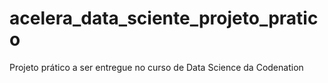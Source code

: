# acelera_data_sciente_projeto_pratico
Projeto prático a ser entregue no curso de Data Science da Codenation
